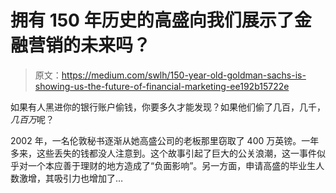 # 拥有 150 年历史的高盛向我们展示了金融营销的未来吗？

> 原文：<https://medium.com/swlh/150-year-old-goldman-sachs-is-showing-us-the-future-of-financial-marketing-ee192b15722e>

如果有人黑进你的银行账户偷钱，你要多久才能发现？如果他们偷了几百，几千，*几百万*呢？

2002 年，一名伦敦秘书逐渐从她高盛公司的老板那里窃取了 400 万英镑。一年多来，这些丢失的钱都没人注意到。这个故事引起了巨大的公关浪潮，这一事件似乎对一个本应善于理财的地方造成了“负面影响”。另一方面，申请高盛的毕业生人数激增，其吸引力也增加了…
